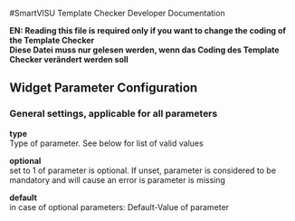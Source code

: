 #SmartVISU Template Checker Developer Documentation


**EN: Reading this file is required only if you want to change the coding of the Template Checker  
Diese Datei muss nur gelesen werden, wenn das Coding des Template Checker verändert werden soll**




## Widget Parameter Configuration

### General settings, applicable for all parameters
**type**  
Type of parameter. See below for list of valid values

**optional**  
set to 1 of parameter is optional. If unset, parameter is considered to be mandatory and will cause an error is parameter is missing

**default**  
in case of optional parameters: Default-Value of parameter 
